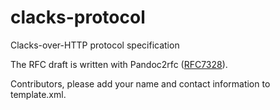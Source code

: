 # clacks-protocol
Clacks-over-HTTP protocol specification

The RFC draft is written with Pandoc2rfc ([RFC7328](http://tools.ietf.org/html/rfc7328)).

Contributors, please add your name and contact information to template.xml.
